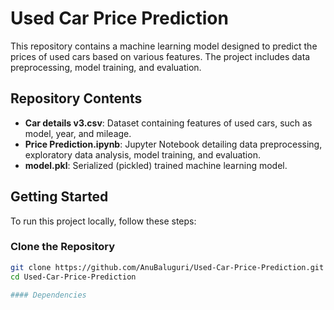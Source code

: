 # Used Car Price Prediction

This repository contains a machine learning model designed to predict the prices of used cars based on various features. The project includes data preprocessing, model training, and evaluation.

## Repository Contents

- **Car details v3.csv**: Dataset containing features of used cars, such as model, year, and mileage.
- **Price Prediction.ipynb**: Jupyter Notebook detailing data preprocessing, exploratory data analysis, model training, and evaluation.
- **model.pkl**: Serialized (pickled) trained machine learning model.

## Getting Started

To run this project locally, follow these steps:

### Clone the Repository
```bash
git clone https://github.com/AnuBaluguri/Used-Car-Price-Prediction.git
cd Used-Car-Price-Prediction

#### Dependencies

